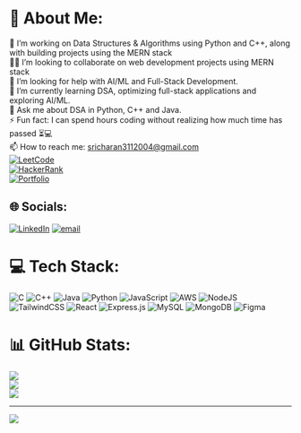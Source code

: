 # 💫 About Me:
🔭 I’m working on Data Structures & Algorithms using Python and C++, along with building projects using the MERN stack<br>👨‍💻 I’m looking to collaborate on web development projects using MERN stack<br>🤝 I’m looking for help with AI/ML and Full-Stack Development.<br>🌱 I’m currently learning DSA, optimizing full-stack applications and exploring AI/ML.<br>💬 Ask me about DSA in Python, C++ and Java.<br>⚡ Fun fact: I can spend hours coding without realizing how much time has passed ⏳💻<br>📫 How to reach me: sricharan3112004@gmail.com<br>[![LeetCode](https://img.shields.io/badge/-LeetCode-FFA116?style=flat-square&logo=LeetCode&logoColor=black)](https://leetcode.com/u/sricharan_chakravarthula/)<br>[![HackerRank](https://img.shields.io/badge/-HackerRank-2EC866?style=flat-square&logo=HackerRank&logoColor=white)](https://www.hackerrank.com/profile/sricharan3112004)<br>[![Portfolio](https://img.shields.io/badge/-Portfolio-000000?style=flat-square&logo=vercel&logoColor=white)](https://sricharan-portfolio.vercel.app/)



## 🌐 Socials:
[![LinkedIn](https://img.shields.io/badge/LinkedIn-%230077B5.svg?logo=linkedin&logoColor=white)](https://linkedin.com/in/https://www.linkedin.com/in/sricharan-chakravarthula-3ba109253/) [![email](https://img.shields.io/badge/Email-D14836?logo=gmail&logoColor=white)](mailto:sricharan3112004.cs@gmail.com) 

# 💻 Tech Stack:
![C](https://img.shields.io/badge/c-%2300599C.svg?style=for-the-badge&logo=c&logoColor=white) ![C++](https://img.shields.io/badge/c++-%2300599C.svg?style=for-the-badge&logo=c%2B%2B&logoColor=white) ![Java](https://img.shields.io/badge/java-%23ED8B00.svg?style=for-the-badge&logo=openjdk&logoColor=white) ![Python](https://img.shields.io/badge/python-3670A0?style=for-the-badge&logo=python&logoColor=ffdd54) ![JavaScript](https://img.shields.io/badge/javascript-%23323330.svg?style=for-the-badge&logo=javascript&logoColor=%23F7DF1E) ![AWS](https://img.shields.io/badge/AWS-%23FF9900.svg?style=for-the-badge&logo=amazon-aws&logoColor=white) ![NodeJS](https://img.shields.io/badge/node.js-6DA55F?style=for-the-badge&logo=node.js&logoColor=white) ![TailwindCSS](https://img.shields.io/badge/tailwindcss-%2338B2AC.svg?style=for-the-badge&logo=tailwind-css&logoColor=white) ![React](https://img.shields.io/badge/react-%2320232a.svg?style=for-the-badge&logo=react&logoColor=%2361DAFB) ![Express.js](https://img.shields.io/badge/express.js-%23404d59.svg?style=for-the-badge&logo=express&logoColor=%2361DAFB) ![MySQL](https://img.shields.io/badge/mysql-4479A1.svg?style=for-the-badge&logo=mysql&logoColor=white) ![MongoDB](https://img.shields.io/badge/MongoDB-%234ea94b.svg?style=for-the-badge&logo=mongodb&logoColor=white) ![Figma](https://img.shields.io/badge/figma-%23F24E1E.svg?style=for-the-badge&logo=figma&logoColor=white)
# 📊 GitHub Stats:
![](https://github-readme-stats.vercel.app/api?username=sricharanchakravarthula&theme=dark&hide_border=false&include_all_commits=false&count_private=false)<br/>
![](https://nirzak-streak-stats.vercel.app/?user=sricharanchakravarthula&theme=dark&hide_border=false)<br/>
![](https://github-readme-stats.vercel.app/api/top-langs/?username=sricharanchakravarthula&theme=dark&hide_border=false&include_all_commits=false&count_private=false&layout=compact)

---
[![](https://visitcount.itsvg.in/api?id=sricharanchakravarthula&icon=0&color=0)](https://visitcount.itsvg.in)

<!-- Proudly created with GPRM ( https://gprm.itsvg.in ) -->
